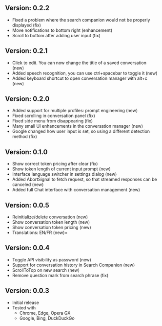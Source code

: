## Version: 0.2.2
* Fixed a problem where the search companion would not be properly displayed (fix)
* Move notifications to bottom right (enhancement)
* Scroll to bottom after adding user input (fix)

## Version: 0.2.1
* Click to edit. You can now change the title of a saved conversation (new)
* Added speech recognition, you can use ctrl+spacebar to toggle it (new)
* Added keyboard shortcut to open conversation manager with alt+c (new)

## Version: 0.2.0
* Added support for multiple profiles: prompt engineering (new)
* Fixed scrolling in conversation panel (fix)
* Fixed side menu from disappearing (fix)
* Many small UI enhancements in the conversation manager (new)
* Google changed how user input is set, so using a different detection method (fix)

## Version: 0.1.0
* Show correct token pricing after clear (fix)
* Show token length of current input prompt (new)
* Interface language switcher in settings dialog (new)
* Added AbortSignal to fetch request, so that streamed responses can be canceled (new)
* Added full Chat interface with conversation management (new)
## Version: 0.0.5
* Reinitialize/delete conversation (new)
* Show conversation token length (new)
* Show conversation token pricing (new)
* Translations: EN/FR (new)=
## Version: 0.0.4
* Toggle API visibility as password (new)
* Support for conversation history in Search Companion (new)
* ScrollToTop on new search (new)
* Remove question mark from search phrase (fix)
## Version: 0.0.3
* Initial release
* Tested with
  * Chrome, Edge, Opera GX
  * Google, Bing, DuckDuckGo
